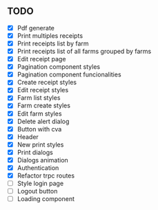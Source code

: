 ## TODO

- [X] Pdf generate
- [X] Print multiples receipts
- [X] Print receipts list by farm
- [X] Print receipts list of all farms grouped by farms
- [X] Edit receipt page
- [X] Pagination component styles
- [X] Pagination component funcionalities
- [X] Create receipt styles
- [X] Edit receipt styles
- [X] Farm list styles
- [X] Farm create styles
- [X] Edit farm styles
- [X] Delete alert dialog
- [X] Button with cva
- [X] Header
- [X] New print styles
- [X] Print dialogs
- [X] Dialogs animation
- [X] Authentication
- [X] Refactor trpc routes
- [ ] Style login page
- [ ] Logout button
- [ ] Loading component